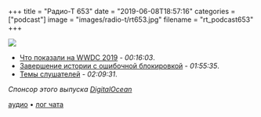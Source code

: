 +++
title = "Радио-Т 653"
date = "2019-06-08T18:57:16"
categories = ["podcast"]
image = "images/radio-t/rt653.jpg"
filename = "rt_podcast653"
+++

![](https://radio-t.com/images/radio-t/rt653.jpg)

- [Что показали на WWDC 2019](https://www.wired.com/story/wwdc-2019-everything-apple-announced/) - *00:16:03*.
- [Завершение истории с ошибочной блокировкой](https://blog.digitalocean.com/an-update-on-last-weeks-customer-shutdown-incident/) - *01:55:35*.
- [Темы слушателей](https://radio-t.com/p/2019/06/04/prep-653/) - *02:09:31*.

*Спонсор этого выпуска [DigitalOcean](https://do.co/radiot)*


[аудио](https://cdn.radio-t.com/rt_podcast653.mp3) • [лог чата](https://chat.radio-t.com/logs/radio-t-653.html)
<audio src="https://cdn.radio-t.com/rt_podcast653.mp3" preload="none"></audio>

